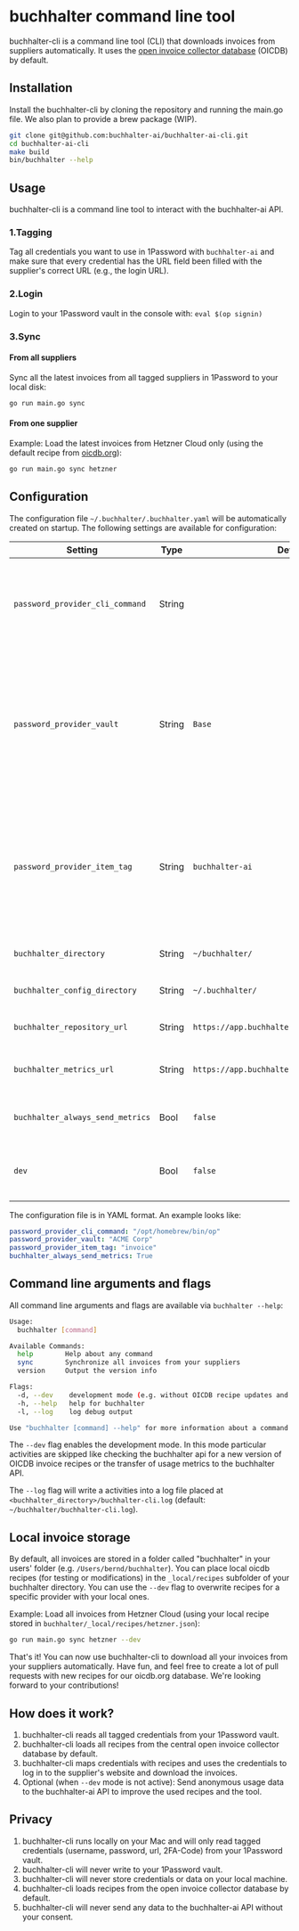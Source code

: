 # buchhalter command line tool

buchhalter-cli is a command line tool (CLI) that downloads invoices from suppliers automatically.
It uses the [open invoice collector database](https://github.com/oicdb/oicdb-repository) (OICDB) by default.

## Installation

Install the buchhalter-cli by cloning the repository and running the main.go file.
We also plan to provide a brew package (WIP).

```sh
git clone git@github.com:buchhalter-ai/buchhalter-ai-cli.git
cd buchhalter-ai-cli
make build
bin/buchhalter --help
```

## Usage

buchhalter-cli is a command line tool to interact with the buchhalter-ai API.

### 1.**Tagging**

Tag all credentials you want to use in 1Password with `buchhalter-ai` and make sure that every credential
has the URL field been filled with the supplier's correct URL (e.g., the login URL).

### 2.**Login**

Login to your 1Password vault in the console with: `eval $(op signin)`

### 3.**Sync**

#### From all suppliers

Sync all the latest invoices from all tagged suppliers in 1Password to your local disk:

```sh
go run main.go sync
```

#### From one supplier

Example: Load the latest invoices from Hetzner Cloud only (using the default recipe from [oicdb.org](https://oicdb.org/)):

```sh
go run main.go sync hetzner
```

## Configuration

The configuration file `~/.buchhalter/.buchhalter.yaml` will be automatically created on startup.
The following settings are available for configuration:

| Setting                          | Type   | Default                                           | Description |
| -------------------------------- | ------ | ------------------------------------------------- | ----------- |
| `password_provider_cli_command`       | String |                                                   | Path to the Password Manager CLI binary (e.g. `/usr/local/bin/op` for 1Password). If not configued, the binary will be automatically detected on the systems `$PATH`. |
| `password_provider_vault    `          | String | `Base`                                            | Name of the vault inside your password manager buchhalter-cli will query. Only items inside this vault are considered. Useful to limit the scope. If empty, buchhalter-cli will query all accessible items based on your login. For 1Password, see [Create and share vaults](https://support.1password.com/create-share-vaults/). |
| `password_provider_item_tag`               | String | `buchhalter-ai`                                   | Name of the item tag buchhalter-cli will query. Only items with this particular tag are considered. Useful to limit the scope. If empty, buchhalter-cli will query all items in your vault. For 1Password, see [Organize with favorites and tags](https://support.1password.com/favorites-tags/) |
| `buchhalter_directory`           | String | `~/buchhalter/`                                   | Directory to store the invoices from suppliers into. |
| `buchhalter_config_directory`    | String | `~/.buchhalter/`                                  | Directory to store the buchhalter configuration. |
| `buchhalter_repository_url`      | String | `https://app.buchhalter.ai/api/cli/repository`    | API endpoint to download the latest OICDB invoice recipes. |
| `buchhalter_metrics_url`         | String | `https://app.buchhalter.ai/api/cli/metrics`       | API endpoint to send usage metrics. Disabled by default. Needs user agreement. |
| `buchhalter_always_send_metrics` | Bool   | `false`       | Activate / deactivate sending usage metrics to `buchhalter_metrics_url`. |
| `dev`                            | Bool   | `false`       | Activate / deactivate development mode for _buchhalter-cli_ (without updates and sending metrics). |

The configuration file is in YAML format.
An example looks like:

```yaml
password_provider_cli_command: "/opt/homebrew/bin/op"
password_provider_vault: "ACME Corp"
password_provider_item_tag: "invoice"
buchhalter_always_send_metrics: True
```

## Command line arguments and flags

All command line arguments and flags are available via `buchhalter --help`:

```sh
Usage:
  buchhalter [command]

Available Commands:
  help        Help about any command
  sync        Synchronize all invoices from your suppliers
  version     Output the version info

Flags:
  -d, --dev    development mode (e.g. without OICDB recipe updates and sending metrics)
  -h, --help   help for buchhalter
  -l, --log    log debug output

Use "buchhalter [command] --help" for more information about a command.
```

The `--dev` flag enables the development mode.
In this mode particular activities are skipped like checking the buchhalter api for a new version of OICDB invoice recipes or the transfer of usage metrics to the buchhalter API.

The `--log` flag will write a activities into a log file placed at `<buchhalter_directory>/buchhalter-cli.log` (default: `~/buchhalter/buchhalter-cli.log`).

## Local invoice storage

By default, all invoices are stored in a folder called "buchhalter" in your users' folder (e.g. `/Users/bernd/buchhalter`).
You can place local oicdb recipes (for testing or modifications) in the `_local/recipes` subfolder of your buchhalter directory.
You can use the `--dev` flag to overwrite recipes for a specific provider with your local ones.

Example: Load all invoices from Hetzner Cloud (using your local recipe stored in `buchhalter/_local/recipes/hetzner.json`):

```sh
go run main.go sync hetzner --dev
```

That's it! You can now use buchhalter-cli to download all your invoices from your suppliers automatically.
Have fun, and feel free to create a lot of pull requests with new recipes for our oicdb.org database.
We're looking forward to your contributions!

## How does it work?

1. buchhalter-cli reads all tagged credentials from your 1Password vault.
2. buchhalter-cli loads all recipes from the central open invoice collector database by default.
3. buchhalter-cli maps credentials with recipes and uses the credentials to log in to the supplier's website and download the invoices.
4. Optional (when `--dev` mode is not active): Send anonymous usage data to the buchhalter-ai API to improve the used recipes and the tool.

## Privacy

1. buchhalter-cli runs locally on your Mac and will only read tagged credentials (username, password, url, 2FA-Code) from your 1Password vault.
2. buchhalter-cli will never write to your 1Password vault.
3. buchhalter-cli will never store credentials or data on your local machine.
4. buchhalter-cli loads recipes from the open invoice collector database by default.
5. buchhalter-cli will never send any data to the buchhalter-ai API without your consent.